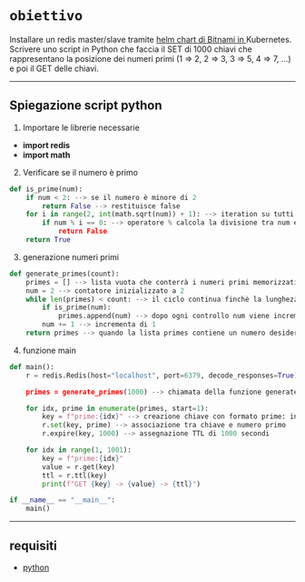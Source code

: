 # `obiettivo`
Installare un redis master/slave tramite [helm chart di Bitnami in ](https://github.com/bitnami/charts/tree/main/bitnami/redis) Kubernetes. 
Scrivere uno script in Python che faccia il SET di 1000 chiavi che rappresentano la posizione dei  numeri primi (1 => 2, 2 => 3, 3 => 5, 4 => 7, ...) e poi il GET delle chiavi.

---
## Spiegazione script python
1. Importare le librerie necessarie
- **import redis**
- **import math**
2. Verificare se il numero è primo
```python
def is_prime(num):
    if num < 2: --> se il numero è minore di 2 
        return False --> restituisce false
    for i in range(2, int(math.sqrt(num)) + 1): --> iteration su tutti i numeri interi da 2 fino alla radice quadrata di num
        if num % i == 0: --> operatore % calcola la divisione tra num e l'indice se il resto non da zero la condizione  altrimenti ritorna true 
            return False 
    return True
```
3. generazione numeri primi
```python
def generate_primes(count):
    primes = [] --> lista vuota che conterrà i numeri primi memorizzati
    num = 2 --> contatore inizializzato a 2
    while len(primes) < count: --> il ciclo continua finchè la lunghezza della lista primes è inferiore a count
        if is_prime(num): 
            primes.append(num) --> dopo ogni controllo num viene incrementato di 1 per testare il numero successivo 
        num += 1 --> incrementa di 1
    return primes --> quando la lista primes contiene un numero desiderato di numeri primi viene restituita
```
4. funzione main
```python
def main():
    r = redis.Redis(host="localhost", port=6379, decode_responses=True) --> connessione a un' istanza di Redis locale

    primes = generate_primes(1000) --> chiamata della funzione generate_primes per ottenere una lista dei primi 1000 numeri primi 

    for idx, prime in enumerate(primes, start=1):  
        key = f"prime:{idx}" --> creazione chiave con formato prime: indice es: prime:2
        r.set(key, prime) --> associazione tra chiave e numero primo
        r.expire(key, 1000) --> assegnazione TTL di 1000 secondi 

    for idx in range(1, 1001):
        key = f"prime:{idx}"
        value = r.get(key)
        ttl = r.ttl(key)
        print(f"GET {key} -> {value} -> {ttl}")

if __name__ == "__main__":
    main()
```
---
## requisiti
- [python](https://www.python.org)

